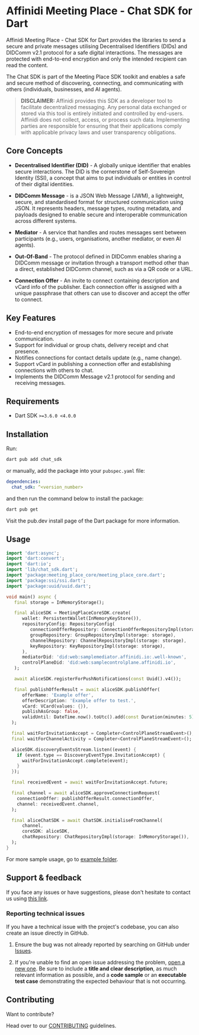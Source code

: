# Affinidi Meeting Place - Chat SDK for Dart

Affinidi Meeting Place - Chat SDK for Dart provides the libraries to send a secure and private messages utilising Decentralised Identifiers (DIDs) and DIDComm v2.1 protocol for a safe digital interactions. The messages are protected with end-to-end encryption and only the intended recipient can read the content.

The Chat SDK is part of the Meeting Place SDK toolkit and enables a safe and secure method of discovering, connecting, and communicating with others (individuals, businesses, and AI agents).

> **DISCLAIMER:** Affinidi provides this SDK as a developer tool to facilitate decentralized messaging. Any personal data exchanged or stored via this tool is entirely initiated and controlled by end-users. Affinidi does not collect, access, or process such data. Implementing parties are responsible for ensuring that their applications comply with applicable privacy laws and user transparency obligations.

## Core Concepts

- **Decentralised Identifier (DID)** - A globally unique identifier that enables secure interactions. The DID is the cornerstone of Self-Sovereign Identity (SSI), a concept that aims to put individuals or entities in control of their digital identities.

- **DIDComm Message** - is a JSON Web Message (JWM), a lightweight, secure, and standardised format for structured communication using JSON. It represents headers, message types, routing metadata, and payloads designed to enable secure and interoperable communication across different systems.

- **Mediator** - A service that handles and routes messages sent between participants (e.g., users, organisations, another mediator, or even AI agents).

- **Out-Of-Band** - The protocol defined in DIDComm enables sharing a DIDComm message or invitation through a transport method other than a direct, established DIDComm channel, such as via a QR code or a URL.

- **Connection Offer** - An invite to connect containing description and vCard info of the publisher. Each connection offer is assigned with a unique passphrase that others can use to discover and accept the offer to connect.

## Key Features

- End-to-end encryption of messages for more secure and private communication.
- Support for individual or group chats, delivery receipt and chat presence.
- Notifies connections for contact details update (e.g., name change).
- Support vCard in publishing a connection offer and establishing connections with others to chat.
- Implements the DIDComm Message v2.1 protocol for sending and receiving messages.

## Requirements

- Dart SDK `>=3.6.0 <4.0.0`

## Installation

Run:

```bash
dart pub add chat_sdk
```

or manually, add the package into your `pubspec.yaml` file:

```yaml
dependencies:
  chat_sdk: ^<version_number>
```

and then run the command below to install the package:

```bash
dart pub get
```

Visit the pub.dev install page of the Dart package for more information.

## Usage

```dart
import 'dart:async';
import 'dart:convert';
import 'dart:io';
import 'lib/chat_sdk.dart';
import 'package:meeting_place_core/meeting_place_core.dart';
import 'package:ssi/ssi.dart';
import 'package:uuid/uuid.dart';

void main() async {
   final storage = InMemoryStorage();

   final aliceSDK = MeetingPlaceCoreSDK.create(
      wallet: PersistentWallet(InMemoryKeyStore()),
      repositoryConfig: RepositoryConfig(
         connectionOfferRepository: ConnectionOfferRepositoryImpl(storage: storage),
         groupRepository: GroupRepositoryImpl(storage: storage),
         channelRepository: ChannelRepositoryImpl(storage: storage),
         keyRepository: KeyRepositoryImpl(storage: storage),
      ),
      mediatorDid: 'did:web:samplemediator.affinidi.io:.well-known',
      controlPlaneDid: 'did:web:samplecontrolplane.affinidi.io',
   );

   await aliceSDK.registerForPushNotifications(const Uuid().v4());

   final publishOfferResult = await aliceSDK.publishOffer(
      offerName: 'Example offer',
      offerDescription: 'Example offer to test.',
      vCard: VCard(values: {}),
      publishAsGroup: false,
      validUntil: DateTime.now().toUtc().add(const Duration(minutes: 5)),
  );

  final waitForInvitationAccept = Completer<ControlPlaneStreamEvent>();
  final waitForChannelActivity = Completer<ControlPlaneStreamEvent>();

  aliceSDK.discoveryEventsStream.listen((event) {
    if (event.type == DiscoveryEventType.InvitationAccept) {
      waitForInvitationAccept.complete(event);
    }
  });

  final receivedEvent = await waitForInvitationAccept.future;

  final channel = await aliceSDK.approveConnectionRequest(
    connectionOffer: publishOfferResult.connectionOffer,
    channel: receivedEvent.channel,
  );

  final aliceChatSDK = await ChatSDK.initialiseFromChannel(
      channel,
      coreSDK: aliceSDK,
      chatRepository: ChatRepositoryImpl(storage: InMemoryStorage()),
  );
}
```

For more sample usage, go to [example folder](https://github.com/affinidi/affinidi-meetingplace-sdk-dart/tree/main/packages/meeting_place_chat/example).

## Support & feedback

If you face any issues or have suggestions, please don't hesitate to contact us using [this link](https://share.hsforms.com/1i-4HKZRXSsmENzXtPdIG4g8oa2v).

### Reporting technical issues

If you have a technical issue with the project's codebase, you can also create an issue directly in GitHub.

1. Ensure the bug was not already reported by searching on GitHub under
   [Issues](https://github.com/affinidi/affinidi-meetingplace-sdk-dart/issues).

2. If you're unable to find an open issue addressing the problem,
   [open a new one](https://github.com/affinidi/affinidi-meetingplace-sdk-dart/issues/new).
   Be sure to include a **title and clear description**, as much relevant information as possible,
   and a **code sample** or an **executable test case** demonstrating the expected behaviour that is not occurring.

## Contributing

Want to contribute?

Head over to our [CONTRIBUTING](https://github.com/affinidi/affinidi-meetingplace-sdk-dart/blob/main/CONTRIBUTING.md) guidelines.

